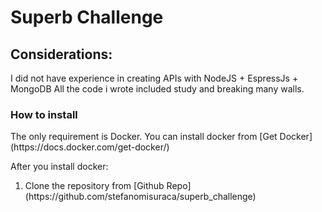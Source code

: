 <h1>Superb Challenge</h1>

<h2>Considerations:</h2>
I did not have experience in creating APIs with NodeJS + EspressJs + MongoDB
All the code i wrote included study and breaking many walls.


<h3>How to install</h3>
The only requirement is Docker.
You can install docker from [Get Docker](https://docs.docker.com/get-docker/)

After you install docker:
<ol>
<li>Clone the repository from [Github Repo](https://github.com/stefanomisuraca/superb_challenge)</li>
</ol>
